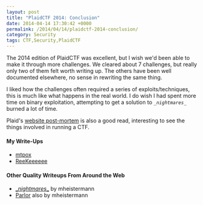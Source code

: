 ```yaml
---
layout: post
title: "PlaidCTF 2014: Conclusion"
date: 2014-04-14 17:30:42 +0000
permalink: /2014/04/14/plaidctf-2014-conclusion/
category: Security
tags: CTF,Security,PlaidCTF
---
```

The 2014 edition of PlaidCTF was excellent, but I wish we'd been able to make it through more challenges.  We cleared about 7 challenges, but really only two of them felt worth writing up.  The others have been well documented elsewhere, no sense in rewriting the same thing.

I liked how the challenges often required a series of exploits/techniques, this is much like what happens in the real world.  I do wish I had spent more time on binary exploitation, attempting to get a solution to <code>__nightmares_\_</code> burned a lot of time.

Plaid's [website post-mortem](http://ppp.cylab.cmu.edu/wordpress/?p=1203) is also a good read, interesting to see the things involved in running a CTF.

#### My Write-Ups ####
* [mtpox](https://systemoverlord.com/blog/2014/04/14/plaidctf-mtpox/)
* [ReeKeeeeee](https://systemoverlord.com/blog/2014/04/14/plaidctf-2014-reekeeeee/)

#### Other Quality Writeups From Around the Web ####
* [__nightmares_\_](http://blog.mheistermann.de/2014/04/14/plaidctf-2014-nightmares-pwnables-375-writeup/) by mheistermann
* [Parlor](http://blog.mheistermann.de/2014/04/14/plaidctf-2014-parlor-crypto-250-writeup/) also by mheistermann
